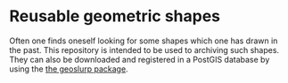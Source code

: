 # Reusable geometric shapes
Often one finds oneself looking for some shapes which one has drawn in the past. This repository is intended to be used to archiving such shapes. They can also be downloaded and registered in a PostGIS database by using the [the geoslurp package](https://github.com/strawpants/geoslurp).
